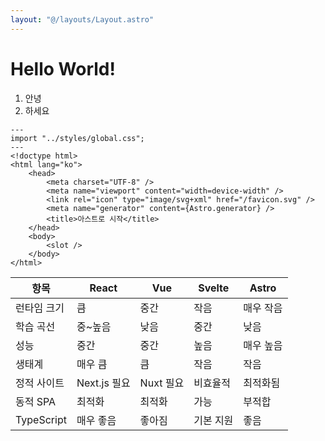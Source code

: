 ```yaml
---
layout: "@/layouts/Layout.astro"
---
```

# Hello World!

1. 안녕
1. 하세요

```astro
---
import "../styles/global.css";
---
<!doctype html>
<html lang="ko">
	<head>
		<meta charset="UTF-8" />
		<meta name="viewport" content="width=device-width" />
		<link rel="icon" type="image/svg+xml" href="/favicon.svg" />
		<meta name="generator" content={Astro.generator} />
		<title>아스트로 시작</title>
	</head>
	<body>
		<slot />
	</body>
</html>
```

| 항목         | React      | Vue     | Svelte | Astro |
| ---------- | ---------- | ------- | ------ | ----- |
| 런타임 크기     | 큼          | 중간      | 작음     | 매우 작음 |
| 학습 곡선      | 중\~높음      | 낮음      | 중간     | 낮음    |
| 성능         | 중간         | 중간      | 높음     | 매우 높음 |
| 생태계        | 매우 큼       | 큼       | 작음     | 작음    |
| 정적 사이트     | Next.js 필요 | Nuxt 필요 | 비효율적   | 최적화됨  |
| 동적 SPA     | 최적화        | 최적화     | 가능     | 부적합   |
| TypeScript | 매우 좋음      | 좋아짐     | 기본 지원  | 좋음    |